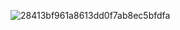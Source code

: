 ![28413bf961a8613dd0f7ab8ec5bfdfa](https://github.com/user-attachments/assets/11d15173-82a9-437f-b3b9-252b6f95f65e)
